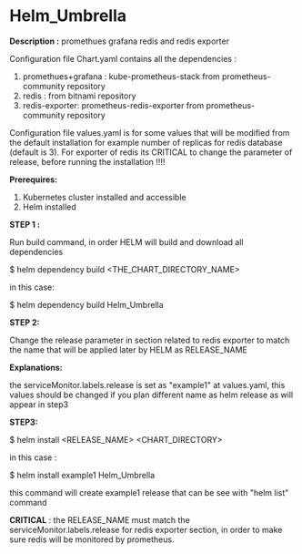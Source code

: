 # Helm_Umbrella
**Description :** promethues grafana redis and redis exporter

Configuration file Chart.yaml contains all the dependencies :
1. promethues+grafana : kube-prometheus-stack from  prometheus-community repository
2. redis :  from bitnami repository 
3. redis-exporter: prometheus-redis-exporter from prometheus-community repository

Configuration file values.yaml is for some values that will be modified from the default installation 
for example number of replicas for redis database (default is 3).
For exporter of redis its CRITICAL to change the parameter of release, before running the installation !!!!

**Prerequires:**

1. Kubernetes cluster installed and accessible
2. Helm installed

**STEP 1 :**

Run build command, in order HELM will build and download all dependencies 

$ helm dependency build  <THE_CHART_DIRECTORY_NAME>

in this case:

$ helm dependency build Helm_Umbrella

**STEP 2:**

Change the release parameter in section related to redis exporter to match the name that will be applied later by HELM as RELEASE_NAME


**Explanations:**

the serviceMonitor.labels.release is set as "example1" at values.yaml, this values should be changed if you plan different name as helm release as will appear in step3

**STEP3:**

$ helm install <RELEASE_NAME> <CHART_DIRECTORY> 

in this case :

$ helm install example1 Helm_Umbrella

this command will create example1 release that can be see with "helm list" command 

**CRITICAL**   :  the RELEASE_NAME must match the serviceMonitor.labels.release for redis exporter section, in order to make sure redis will be monitored by prometheus.

